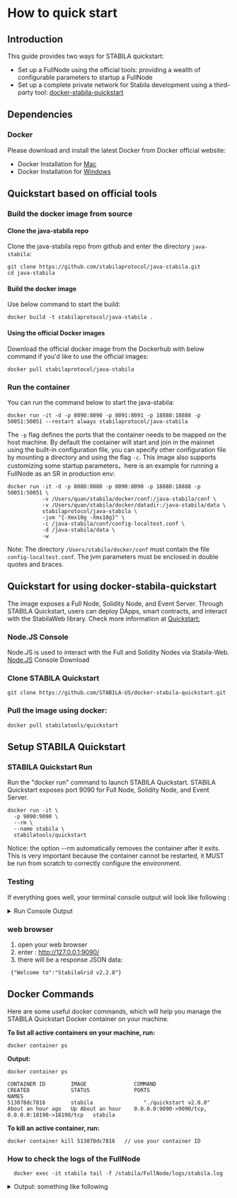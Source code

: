 # How to quick start

## Introduction

This guide provides two ways for STABILA quickstart:
- Set up a FullNode using the official tools: providing a wealth of configurable parameters to startup a FullNode
- Set up a complete private network for Stabila development using a third-party tool: [docker-stabila-quickstart](https://github.com/STABILA-US/docker-stabila-quickstart)

## Dependencies

### Docker

Please download and install the latest Docker from Docker official website:
* Docker Installation for [Mac](https://docs.docker.com/docker-for-mac/install/)
* Docker Installation for [Windows](https://docs.docker.com/docker-for-windows/install/)   

## Quickstart based on official tools

### Build the docker image from source

#### Clone the java-stabila repo

Clone the java-stabila repo from github and enter the directory `java-stabila`:
```
git clone https://github.com/stabilaprotocol/java-stabila.git
cd java-stabila
```

#### Build the docker image

Use below command to start the build:
```
docker build -t stabilaprotocol/java-stabila .
```

#### Using the official Docker images

Download the official docker image from the Dockerhub with below command if you'd like to use the official images:
```
docker pull stabilaprotocol/java-stabila
```

### Run the container

You can run the command below to start the java-stabila:
```
docker run -it -d -p 8090:8090 -p 8091:8091 -p 18888:18888 -p 50051:50051 --restart always stabilaprotocol/java-stabila 
```

The `-p` flag defines the ports that the container needs to be mapped on the host machine. By default the container will start and join in the mainnet
using the built-in configuration file, you can specify other configuration file by mounting a directory and using the flag `-c`.
This image also supports customizing some startup parameters，here is an example for running a FullNode as an SR in production env:
```
docker run -it -d -p 8080:8080 -p 8090:8090 -p 18888:18888 -p 50051:50051 \
           -v /Users/quan/stabila/docker/conf:/java-stabila/conf \
           -v /Users/quan/stabila/docker/datadir:/java-stabila/data \
           stabilaprotocol/java-stabila \
           -jvm "{-Xmx10g -Xms10g}" \
           -c /java-stabila/conf/config-localtest.conf \
           -d /java-stabila/data \
           -w 
```
Note: The directory `/Users/stabila/docker/conf` must contain the file `config-localtest.conf`. The jvm parameters must be enclosed in double quotes and braces.

## Quickstart for using docker-stabila-quickstart

The image exposes a Full Node, Solidity Node, and Event Server. Through STABILA Quickstart, users can deploy DApps, smart contracts, and interact with the StabilaWeb library.
Check more information at [Quickstart:](https://github.com/STABILA-US/docker-stabila-quickstart)

### Node.JS Console
  Node.JS is used to interact with the Full and Solidity Nodes via Stabila-Web.  
  [Node.JS](https://nodejs.org/en/) Console Download
  
### Clone STABILA Quickstart  
```shell
git clone https://github.com/STABILA-US/docker-stabila-quickstart.git
```  

### Pull the image using docker:
```shell
docker pull stabilatools/quickstart
```  

## Setup STABILA Quickstart   
### STABILA Quickstart Run
Run the "docker run" command to launch STABILA Quickstart. STABILA Quickstart exposes port 9090 for Full Node, Solidity Node, and Event Server.
```shell
docker run -it \
  -p 9090:9090 \
  --rm \
  --name stabila \
  stabilatools/quickstart
```  
Notice: the option --rm automatically removes the container after it exits. This is very important because the container cannot be restarted, it MUST be run from scratch to correctly configure the environment.

### Testing

If everything goes well, your terminal console output will look like following : 
 <details>

<summary>Run Console Output </summary>
<!-- **Run Output:** -->
    ```

    [PM2] Spawning PM2 daemon with pm2_home=/root/.pm2
    [PM2] PM2 Successfully daemonized
    [PM2][WARN] Applications evenstabila not running, starting...
    [PM2] App [evenstabila] launched (1 instances)
    ┌──────────┬────┬─────────┬──────┬─────┬────────┬─────────┬────────┬─────┬───────────┬──────┬──────────┐
    │ App name │ id │ version │ mode │ pid │ status │ restart │ uptime │ cpu │ mem       │ user │ watching │
    ├──────────┼────┼─────────┼──────┼─────┼────────┼─────────┼────────┼─────┼───────────┼──────┼──────────┤
    │ evenstabila │ 0  │ N/A     │ fork │ 60  │ online │ 0       │ 0s     │ 0%  │ 25.4 MB   │ root │ disabled │
    └──────────┴────┴─────────┴──────┴─────┴────────┴─────────┴────────┴─────┴───────────┴──────┴──────────┘
    Use `pm2 show <id|name>` to get more details about an app
    Start the http proxy for dApps...
    [HPM] Proxy created: /  ->  http://127.0.0.1:18191
    [HPM] Proxy created: /  ->  http://127.0.0.1:18190
    [HPM] Proxy created: /  ->  http://127.0.0.1:8060

    Stabila Quickstart listening on http://127.0.0.1:9090



    ADMIN /admin/accounts-generation
    Sleeping for 1 second...Waiting when nodes are ready to generate 10 accounts...
    (1) Waiting for sync...
    Slept.
    ...
    Loading the accounts and waiting for the node to mine the transactions...
    (1) Waiting for receipts...
    Sending 10000 TRX to TSjfWSWcKCrJ1DbgMZSCbSqNK8DsEfqM9p
    Sending 10000 TRX to THpWnj3dBQ5FrqW1KMVXXYSbHPtcBKeUJY
    Sending 10000 TRX to TWFTHaKdeHWi3oPoaBokyZFfA7q1iiiAAb
    Sending 10000 TRX to TFDGQo6f6dm9ikoV4Rc9NyTxMD5NNiSFJD
    Sending 10000 TRX to TDZZNigWitFp5aE6j2j8YcycF7DVjtogBu
    Sending 10000 TRX to TT8NRMcwdS9P3X9pvPC8JWi3x2zjwxZuhs
    Sending 10000 TRX to TBBJw6Bk7w2NSZeqmzfUPnsn6CwDJAXTv8
    Sending 10000 TRX to TVcgSLpT97mvoiyv5ChyhQ6hWbjYLWdCVB
    Sending 10000 TRX to TYjQd4xrLZQGYMdLJqsTCuXVGapPqUp9ZX
    Sending 10000 TRX to THCw6hPZpFcLCWDcsZg3W77rXZ9rJQPncD
    Sleeping for 3 seconds... Slept.
    (2) Waiting for receipts...
    Sleeping for 3 seconds... Slept.
    (3) Waiting for receipts...
    Sleeping for 3 seconds... Slept.
    (4) Waiting for receipts...
    Sleeping for 3 seconds... Slept.
    (5) Waiting for receipts...
    Sleeping for 3 seconds... Slept.
    (6) Waiting for receipts...
    Sleeping for 3 seconds... Slept.
    (7) Waiting for receipts...
    Done.

    Available Accounts
    ==================

    (0) TSjfWSWcKCrJ1DbgMZSCbSqNK8DsEfqM9p (10000 TRX)
    (1) THpWnj3dBQ5FrqW1KMVXXYSbHPtcBKeUJY (10000 TRX)
    (2) TWFTHaKdeHWi3oPoaBokyZFfA7q1iiiAAb (10000 TRX)
    (3) TFDGQo6f6dm9ikoV4Rc9NyTxMD5NNiSFJD (10000 TRX)
    (4) TDZZNigWitFp5aE6j2j8YcycF7DVjtogBu (10000 TRX)
    (5) TT8NRMcwdS9P3X9pvPC8JWi3x2zjwxZuhs (10000 TRX)
    (6) TBBJw6Bk7w2NSZeqmzfUPnsn6CwDJAXTv8 (10000 TRX)
    (7) TVcgSLpT97mvoiyv5ChyhQ6hWbjYLWdCVB (10000 TRX)
    (8) TYjQd4xrLZQGYMdLJqsTCuXVGapPqUp9ZX (10000 TRX)
    (9) THCw6hPZpFcLCWDcsZg3W77rXZ9rJQPncD (10000 TRX)

    Private Keys
    ==================

    (0) 2b2bddbeea87cecedcaf51eef55877b65725f709d2c0fcdfea0cb52d80acd52b
    (1) f08759925316dc6344af538ebe3a619aeab836a0c254adca903cc764f87b0ee9
    (2) 1afc9f033cf9c6058db366b78a9f1b9c909b1b83397c9aed795afa05e9017511
    (3) f8f5bc70e91fc177eefea43b68c97b66536ac317a9300639e9d32a9db2f18a1f
    (4) 031015272915917056c117d3cc2a03491a8f22ef450af83f6783efddf7064c59
    (5) 5eb25e2c1144f216aa99bbe2139d84bb6dedfb2c1ed72f3df6684a4c6d2cd96b
    (6) f0b781da23992e6a3f536cb60917c3eb6a9c5434fcf441fcb8d7c58c01d6b70e
    (7) 158f60a4379688a77d4a420e2f2a3e014ebf9ed0a1a093d7dc01ba23ebc5c970
    (8) e9342bb9108f46573804890a5301530c2834dce3703cd51ab77fba6161afec00
    (9) 2e9f0c507d2ea98dc4005a1afb1b743c629f7c145ccb55f38f75ae73cf8f605c

    HD Wallet
    ==================
    Mnemonic:      border pulse twenty cruise grief shy need raw clean possible begin climb
    Base HD Path:  m/44'/60'/0'/0/{account_index}
    ```
</details>
  

### web browser ###
1. open your web browser
2. enter : http://127.0.0.1:9090/
3. there will be a response JSON data: 

```
 {"Welcome to":"StabilaGrid v2.2.8"}
```

## Docker Commands 
Here are some useful docker commands, which will help you manage the STABILA Quickstart Docker container on your machine. 

**To list all active containers on your machine, run:**
```shell
docker container ps
```  
**Output:**
```shell
docker container ps

CONTAINER ID        IMAGE               COMMAND                 CREATED             STATUS              PORTS                                              NAMES
513078dc7816        stabila                "./quickstart v2.0.0"   About an hour ago   Up About an hour    0.0.0.0:9090->9090/tcp, 0.0.0.0:18190->18190/tcp   stabila
```  
**To kill an active container, run:**
```shell
docker container kill 513078dc7816   // use your container ID
```  

### How to check the logs of the FullNode ###
```
  docker exec -it stabila tail -f /stabila/FullNode/logs/stabila.log 
```

 <details>

<summary>Output: something like following </summary>

  ```
  number=204
  parentId=00000000000000cb0985978b3c780e4219dc51e4329beecabe7b71f99d269985
  witness address=41928c9af0651632157ef27a2cf17ca72c575a4d21
  generated by myself=true
  generate time=2019-12-09 18:33:33.0
  txs are empty
  ]
  18:33:33.008 INFO  [Thread-5] [DB](Manager.java:1095) pushBlock block number:204, cost/txs:1/0
  18:33:33.008 INFO  [Thread-5] [witness](WitnessService.java:283) Produce block successfully, blockNumber:204, abSlot[525305471], blockId:00000000000000ccc37f1f5c2ceb574d14c490e3d0b86909855646f9384ba666, transactionSize:0, blockTime:2019-12-09T18:33:33.000Z, parentBlockId:00000000000000cb0985978b3c780e4219dc51e4329beecabe7b71f99d269985
  18:33:33.008 INFO  [Thread-5] [net](AdvService.java:156) Ready to broadcast block Num:204,ID:00000000000000ccc37f1f5c2ceb574d14c490e3d0b86909855646f9384ba666
  ........  etc
  ```
</details>
